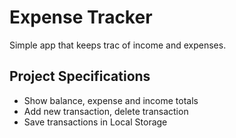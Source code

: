# Expense Tracker

Simple app that keeps trac of income and expenses.

## Project Specifications

- Show balance, expense and income totals
- Add new transaction, delete transaction
- Save transactions in Local Storage
